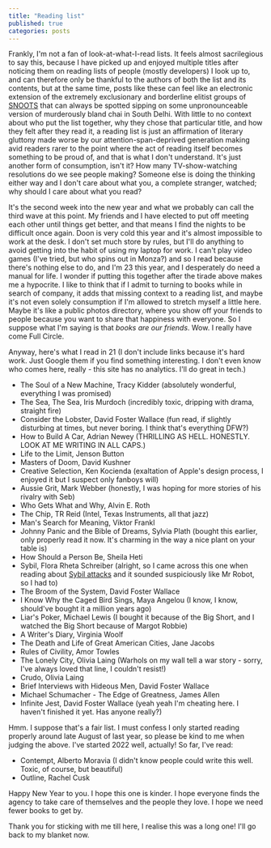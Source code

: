 ```yaml
---
title: "Reading list"
published: true
categories: posts
---
```


Frankly, I'm not a fan of look-at-what-I-read lists. It feels almost sacrilegious to say this, because I have picked up and enjoyed multiple titles after noticing them on reading lists of people (mostly developers) I look up to, and can therefore only be thankful to the authors of both the list and its contents, but at the same time, posts like these can feel like an electronic extension of the extremely exclusionary and borderline elitist groups of [SNOOTS](https://lawprose.org/garners-usage-tip-of-the-day-snoot/) that can always be spotted sipping on some unpronounceable version of murderously bland chai in South Delhi. With little to no context about who put the list together, why they chose that particular title, and how they felt after they read it, a reading list is just an affirmation of literary gluttony made worse by our attention-span-deprived generation making avid readers rarer to the point where the act of reading itself becomes something to be proud of, and that is what I don't understand. It's just another form of consumption, isn't it? How many TV-show-watching resolutions do we see people making? Someone else is doing the thinking either way and I don't care about what you, a complete stranger, watched; why should I care about what you read?

It's the second week into the new year and what we probably can call the third wave at this point. My friends and I have elected to put off meeting each other until things get better, and that means I find the nights to be difficult once again. Doon is very cold this year and it's almost impossible to work at the desk. I don't set much store by rules, but I'll do anything to avoid getting into the habit of using my laptop for work. I can't play video games (I've tried, but who spins out in Monza?) and so I read because there's nothing else to do, and I'm 23 this year, and I desperately do need a manual for life. 
I wonder if putting this together after the tirade above makes me a hypocrite. I like to think that if I admit to turning to books while in search of company, it adds that missing context to a reading list, and maybe it's not even solely consumption if I'm allowed to stretch myself a little here. Maybe it's like a public photos directory, where you show off your friends to people because you want to share that happiness with everyone. So I suppose what I'm saying is that _books are our friends_. Wow. I really have come Full Circle. 

Anyway, here's what I read in 21 (I don't include links because it's hard work. Just Google them if you find something interesting. I don't even know who comes here, really - this site has no analytics. I'll do great in tech.)

* The Soul of a New Machine, Tracy Kidder (absolutely wonderful, everything I was promised)
* The Sea, The Sea, Iris Murdoch (incredibly toxic, dripping with drama, straight fire)
* Consider the Lobster, David Foster Wallace (fun read, if slightly disturbing at times, but never boring. I think that's everything DFW?)
* How to Build A Car, Adrian Newey (THRILLING AS HELL. HONESTLY. LOOK AT ME WRITING IN ALL CAPS.)
* Life to the Limit, Jenson Button
* Masters of Doom, David Kushner
* Creative Selection, Ken Kocienda (exaltation of Apple's design process, I enjoyed it but I suspect only fanboys will)
* Aussie Grit, Mark Webber (honestly, I was hoping for more stories of his rivalry with Seb)
* Who Gets What and Why, Alvin E. Roth
* The Chip, TR Reid (Intel, Texas Instruments, all that jazz)
* Man's Search for Meaning, Viktor Frankl
* Johnny Panic and the Bible of Dreams, Sylvia Plath (bought this earlier, only properly read it now. It's charming in the way a nice plant on your table is)
* How Should a Person Be, Sheila Heti
* Sybil, Flora Rheta Schreiber (alright, so I came across this one when reading about [Sybil attacks](https://en.wikipedia.org/wiki/Sybil_attack) and it sounded suspiciously like Mr Robot, so I had to)
* The Broom of the System, David Foster Wallace
* I Know Why the Caged Bird Sings, Maya Angelou (I know, I know, should've bought it a million years ago)
* Liar's Poker, Michael Lewis (I bought it because of the Big Short, and I watched the Big Short because of Margot Robbie)
* A Writer's Diary, Virginia Woolf 
* The Death and Life of Great American Cities, Jane Jacobs
* Rules of Civility, Amor Towles
* The Lonely City, Olivia Laing (Warhols on my wall tell a war story - sorry, I've always loved that line, I couldn't resist!)
* Crudo, Olivia Laing
* Brief Interviews with Hideous Men, David Foster Wallace
* Michael Schumacher - The Edge of Greatness, James Allen
* Infinite Jest, David Foster Wallace (yeah yeah I'm cheating here. I haven't finished it yet. Has anyone really?)

Hmm. I suppose that's a fair list. I must confess I only started reading properly around late August of last year, so please be kind to me when judging the above. 
I've started 2022 well, actually! So far, I've read:

* Contempt, Alberto Moravia (I didn't know people could write this well. Toxic, of course, but beautiful)
* Outline, Rachel Cusk

Happy New Year to you. I hope this one is kinder. I hope everyone finds the agency to take care of themselves and the people they love. I hope we need fewer books to get by. 

Thank you for sticking with me till here, I realise this was a long one! I'll go back to my blanket now. 
